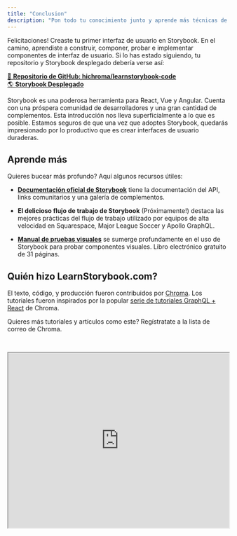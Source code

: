 ```yaml
---
title: "Conclusion"
description: "Pon todo tu conocimiento junto y aprende más técnicas de Storybook"
---
```


Felicitaciones! Creaste tu primer interfaz de usuario en Storybook. En el camino, aprendiste a construir, componer, probar e implementar componentes de interfaz de usuario. Si lo has estado siguiendo, tu repositorio y Storybook desplegado debería verse así:

[📕 **Repositorio de GitHub: hichroma/learnstorybook-code**](https://github.com/hichroma/learnstorybook-code)
<br/>
[🌎 **Storybook Desplegado**](https://clever-banach-415c03.netlify.com/)

Storybook es una poderosa herramienta para React, Vue y Angular. Cuenta con una próspera comunidad de desarrolladores y una gran cantidad de complementos. Esta introducción nos lleva superficialmente a lo que es posible. Estamos seguros de que una vez que adoptes Storybook, quedarás impresionado por lo productivo que es crear interfaces de usuario duraderas.

## Aprende más

Quieres bucear más profundo? Aquí algunos recursos útiles:

* [**Documentación oficial de Storybook**](https://storybook.js.org/basics/introduction/) tiene la documentación del API, links comunitarios y una galería de complementos.

* **El delicioso flujo de trabajo de Storybook** (Próximamente!) destaca las mejores prácticas del flujo de trabajo utilizado por equipos de alta velocidad en Squarespace, Major League Soccer y Apollo GraphQL.

* [**Manual de pruebas visuales**](https://www.chromaticqa.com/book/visual-testing-handbook) se sumerge profundamente en el uso de Storybook para probar componentes visuales. Libro electrónico gratuito de 31 páginas.

## Quién hizo LearnStorybook.com?

El texto, código, y producción fueron contribuidos por [Chroma](http://blog.hichroma.com/). Los tutoriales fueron inspirados por la popular [serie de tutoriales GraphQL + React](https://blog.hichroma.com/graphql-react-tutorial-part-1-6-d0691af25858) de Chroma.

Quieres más tutoriales y artículos como este? Regístratate a la lista de correo de Chroma.

<iframe style="height:400px;width:100%;max-width:800px;margin:30px auto;" src="https://upscri.be/bface0?as_embed"></iframe>
